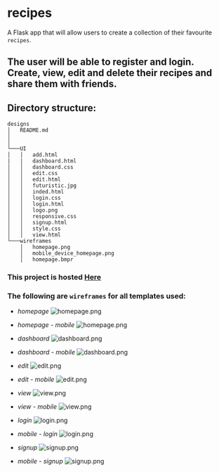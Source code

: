 # recipes
A Flask app that will allow users to create a collection of their favourite `recipes`.

## The user will be able to register and login. Create, view, edit and delete their recipes and share them with friends.

## Directory structure:

``` 
designs
│   README.md
│      
│
└───UI
│   │   add.html
|   |   dashboard.html
│	│	dashboard.css
│	│	edit.css
│	│	edit.html
│	│	futuristic.jpg
│	│	inded.html
│	│	login.css
│	│	login.html
│	│	logo.png
│	│	responsive.css
│	│	signup.html
│	│	style.css
│	│	view.html     
└───wireframes
    │   homepage.png
    │   mobile_device_homepage.png
    │   homepage.bmpr
   ```

### This project is hosted [Here](https://james-chege.github.io/recipes/designs/UI/)

### The following are `wireframes` for all templates used:

* *homepage*
![homepage.png](https://github.com/james-chege/recipes/blob/master/designs/wireframes/homepage.png)

* *homepage - mobile*
![homepage.png](https://github.com/james-chege/recipes/blob/master/designs/wireframes/mobile_device_homepage.png)

* *dashboard*
![dashboard.png](https://github.com/james-chege/recipes/blob/master/designs/wireframes/dashboard.png)

* *dashboard - mobile*
![dashboard.png](https://github.com/james-chege/recipes/blob/master/designs/wireframes/mobile_device_dashboard.png)

* *edit*
![edit.png](https://github.com/james-chege/recipes/blob/master/designs/wireframes/edit.png)

* *edit - mobile*
![edit.png](https://github.com/james-chege/recipes/blob/master/designs/wireframes/mobile_device_edit.png)

* *view*
![view.png](https://github.com/james-chege/recipes/blob/master/designs/wireframes/view.png)

* *view - mobile*
![view.png](https://github.com/james-chege/recipes/blob/master/designs/wireframes/mobile_device_view.png)

* *login*
![login.png](https://github.com/james-chege/recipes/blob/master/designs/wireframes/login.png)

* *mobile - login*
![login.png](https://github.com/james-chege/recipes/blob/master/designs/wireframes/mobile_device_login.png)

* *signup*
![signup.png](https://github.com/james-chege/recipes/blob/master/designs/wireframes/signup.png)

* *mobile - signup*
![signup.png](https://github.com/james-chege/recipes/blob/master/designs/wireframes/mobile_device_signup.png)